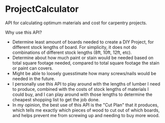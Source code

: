 # ProjectCalculator
API for calculating optimum materials and cost for carpentry projects.

Why use this API?
- Determine least amount of boards needed to create a DIY Project, for different stock lengths of board. For simplicity, it does not do combinations of different stock lengths (8ft, 10ft, 12ft, etc).
- Determine about how much paint or stain would be needed based on total square footage needed, compared to total square footage the stain or paint can covers.
- Might be able to loosely guesstimate how many screws/nails would be needed in the future.
- I personally use this API to play around with the lengths of lumber I need to produce, combined with the costs of stock lengths of materials I could buy, and I can play around with those lengths to determine the cheapest shopping list to get the job done.
- In my opinion, the best use of this API is the "Cut Plan" that it produces, which tells me exactly which pieces of wood to cut out of which boards, and helps prevent me from screwing up and needing to buy more wood.
